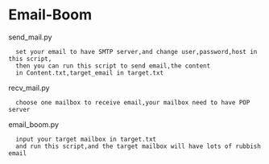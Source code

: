 # Email-Boom
  send_mail.py 
  
      set your email to have SMTP server,and change user,password,host in this script,
      then you can run this script to send email,the content
      in Content.txt,target_email in target.txt
      
  recv_mail.py
  
      choose one mailbox to receive email,your mailbox need to have POP server
      
  email_boom.py
  
      input your target mailbox in target.txt
      and run this script,and the target mailbox will have lots of rubbish email
